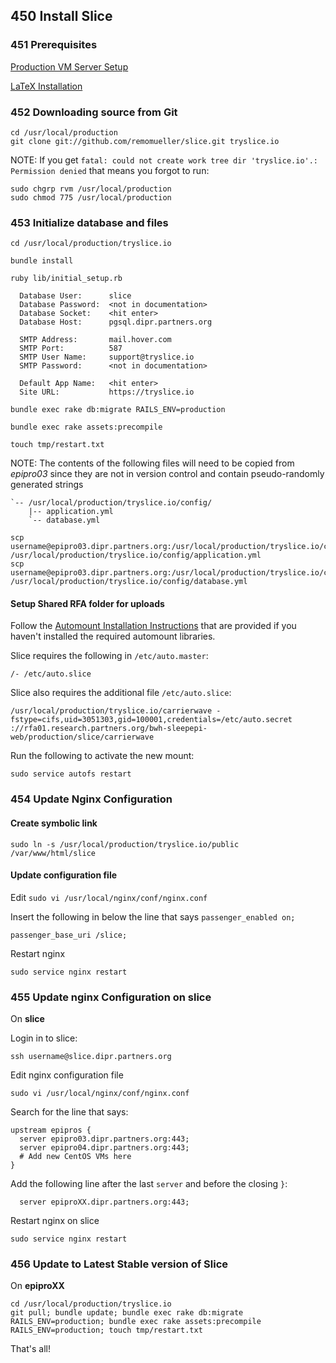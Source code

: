 ## 450 Install Slice

### 451 Prerequisites

[Production VM Server Setup](https://github.com/sleepepi/sleepepi/tree/master/virtual-machines/100-technology-and-application-routes.md)

[LaTeX Installation](https://github.com/sleepepi/sleepepi/tree/master/virtual-machines/800-extra-dependencies.md)

### 452 Downloading source from Git

```
cd /usr/local/production
git clone git://github.com/remomueller/slice.git tryslice.io
```

NOTE: If you get `fatal: could not create work tree dir 'tryslice.io'.: Permission denied` that means you forgot to run:

```
sudo chgrp rvm /usr/local/production
sudo chmod 775 /usr/local/production
```

### 453 Initialize database and files

```
cd /usr/local/production/tryslice.io
```

```
bundle install
```

```
ruby lib/initial_setup.rb

  Database User:      slice
  Database Password:  <not in documentation>
  Database Socket:    <hit enter>
  Database Host:      pgsql.dipr.partners.org

  SMTP Address:       mail.hover.com
  SMTP Port:          587
  SMTP User Name:     support@tryslice.io
  SMTP Password:      <not in documentation>

  Default App Name:   <hit enter>
  Site URL:           https://tryslice.io

bundle exec rake db:migrate RAILS_ENV=production

bundle exec rake assets:precompile

touch tmp/restart.txt
```

NOTE: The contents of the following files will need to be copied from *epipro03* since they are not in version control and contain pseudo-randomly generated strings

```
`-- /usr/local/production/tryslice.io/config/
    |-- application.yml
    `-- database.yml
```

```
scp username@epipro03.dipr.partners.org:/usr/local/production/tryslice.io/config/application.yml /usr/local/production/tryslice.io/config/application.yml
scp username@epipro03.dipr.partners.org:/usr/local/production/tryslice.io/config/database.yml /usr/local/production/tryslice.io/config/database.yml
```

#### Setup Shared RFA folder for uploads

Follow the [Automount Installation Instructions](https://github.com/sleepepi/sleepepi/blob/master/virtual-machines/190-install-rails-applications.md#installing-automount-and-cifs-to-mount-folders-from-the-rfa) that are provided if you haven't installed the required automount libraries.

Slice requires the following in `/etc/auto.master`:

```
/- /etc/auto.slice
```

Slice also requires the additional file `/etc/auto.slice`:

```
/usr/local/production/tryslice.io/carrierwave -fstype=cifs,uid=3051303,gid=100001,credentials=/etc/auto.secret ://rfa01.research.partners.org/bwh-sleepepi-web/production/slice/carrierwave
```

Run the following to activate the new mount:

```
sudo service autofs restart
```

### 454 Update Nginx Configuration

#### Create symbolic link

```
sudo ln -s /usr/local/production/tryslice.io/public /var/www/html/slice
```

#### Update configuration file

Edit `sudo vi /usr/local/nginx/conf/nginx.conf`

Insert the following in below the line that says `passenger_enabled on;`

```
passenger_base_uri /slice;
```

Restart nginx

```
sudo service nginx restart
```

### 455 Update nginx Configuration on slice

On **slice**

Login in to slice:

```
ssh username@slice.dipr.partners.org
```

Edit nginx configuration file

```
sudo vi /usr/local/nginx/conf/nginx.conf
```

Search for the line that says:

```
upstream epipros {
  server epipro03.dipr.partners.org:443;
  server epipro04.dipr.partners.org:443;
  # Add new CentOS VMs here
}
```

Add the following line after the last `server` and before the closing `}`:

```
  server epiproXX.dipr.partners.org:443;
```

Restart nginx on slice

```
sudo service nginx restart
```

### 456 Update to Latest Stable version of Slice

On **epiproXX**

```
cd /usr/local/production/tryslice.io
git pull; bundle update; bundle exec rake db:migrate RAILS_ENV=production; bundle exec rake assets:precompile RAILS_ENV=production; touch tmp/restart.txt
```

That's all!
